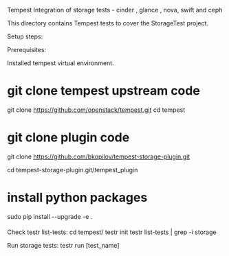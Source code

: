 Tempest Integration of storage tests - cinder , glance , nova, swift and ceph

This directory contains Tempest tests to cover the StorageTest project.

Setup steps:

Prerequisites:

Installed tempest virtual environment.
# git clone tempest upstream code
git clone https://github.com/openstack/tempest.git
cd tempest

# git clone plugin code
git clone https://github.com/bkopilov/tempest-storage-plugin.git

cd tempest-storage-plugin.git/tempest_plugin

# install python packages
sudo pip install --upgrade -e .

####

Check testr list-tests:
cd tempest/
testr init
testr list-tests | grep -i storage


Run storage tests:
testr run [test_name]
